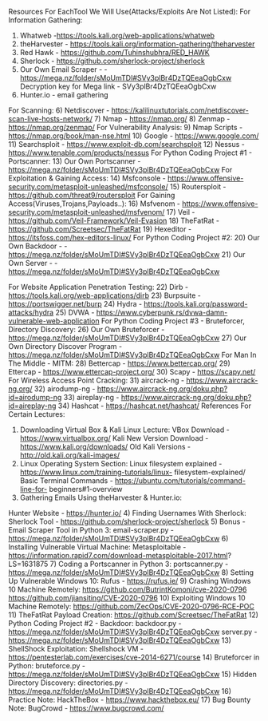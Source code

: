 Resources For EachTool We Will Use(Attacks/Exploits Are Not Listed):
For Information Gathering:
1) Whatweb -https://tools.kali.org/web-applications/whatweb
2) theHarvester - https://tools.kali.org/information-gathering/theharvester
3) Red Hawk - https://github.com/Tuhinshubhra/RED_HAWK
4) Sherlock - https://github.com/sherlock-project/sherlock
5) Our Own Email Scraper - - https://mega.nz/folder/sMoUmTDI#SVy3plBr4DzTQEeaOgbCxw Decryption key for Mega link - SVy3plBr4DzTQEeaOgbCxw
6) Hunter.io - email gathering

For Scanning:
6) Netdiscover - https://kalilinuxtutorials.com/netdiscover-scan-live-hosts-network/ 7) Nmap - https://nmap.org/
8) Zenmap - https://nmap.org/zenmap/
For Vulnerability Analysis:
9) Nmap Scripts - https://nmap.org/book/man-nse.html 10) Google - https://www.google.com/
11) Searchsploit - https://www.exploit-db.com/searchsploit 12) Nessus - https://www.tenable.com/products/nessus
For Python Coding Project #1 - Portscanner:
13) Our Own Portscanner - https://mega.nz/folder/sMoUmTDI#SVy3plBr4DzTQEeaOgbCxw For Exploitation & Gaining Access:
14) Msfconsole - https://www.offensive-security.com/metasploit-unleashed/msfconsole/ 15) Routersploit - https://github.com/threat9/routersploit
For Gaining Access(Viruses,Trojans,Payloads..):
16) Msfvenom - https://www.offensive-security.com/metasploit-unleashed/msfvenom/ 17) Veil - https://github.com/Veil-Framework/Veil-Evasion
18) TheFatRat - https://github.com/Screetsec/TheFatRat
19) Hexeditor - https://itsfoss.com/hex-editors-linux/
For Python Coding Project #2:
20) Our Own Backdoor - - https://mega.nz/folder/sMoUmTDI#SVy3plBr4DzTQEeaOgbCxw 21) Our Own Server - - https://mega.nz/folder/sMoUmTDI#SVy3plBr4DzTQEeaOgbCxw
                              
 For Website Application Penetration Testing:
22) Dirb - https://tools.kali.org/web-applications/dirb
23) Burpsuite - https://portswigger.net/burp
24) Hydra - https://tools.kali.org/password-attacks/hydra
25) DVWA - https://www.cyberpunk.rs/dvwa-damn-vulnerable-web-application
For Python Coding Project #3 - Bruteforcer, Directory Discovery:
26) Our Own Bruteforcer - https://mega.nz/folder/sMoUmTDI#SVy3plBr4DzTQEeaOgbCxw
27) Our Own Directory Discover Program - https://mega.nz/folder/sMoUmTDI#SVy3plBr4DzTQEeaOgbCxw
For Man In The Middle - MITM:
28) Bettercap - https://www.bettercap.org/
29) Ettercap - https://www.ettercap-project.org/ 30) Scapy - https://scapy.net/
For Wireless Access Point Cracking:
31) aircrack-ng - https://www.aircrack-ng.org/
32) airodump-ng - https://www.aircrack-ng.org/doku.php?id=airodump-ng 33) aireplay-ng - https://www.aircrack-ng.org/doku.php?id=aireplay-ng 34) Hashcat - https://hashcat.net/hashcat/
           References For Certain Lectures:
1) Downloading Virtual Box & Kali Linux Lecture:
VBox Download - https://www.virtualbox.org/
Kali New Version Download - https://www.kali.org/downloads/ Old Kali Versions - http://old.kali.org/kali-images/
2) Linux Operating System Section:
Linux filesystem explained - https://www.linux.com/training-tutorials/linux- filesystem-explained/
Basic Terminal Commands - https://ubuntu.com/tutorials/command-line-for- beginners#1-overview
3) Gathering Emails Using theHarvester & Hunter.io:
        
 Hunter Website - https://hunter.io/ 4) Finding Usernames With Sherlock:
Sherlock Tool - https://github.com/sherlock-project/sherlock 5) Bonus - Email Scraper Tool in Python 3:
email-scraper.py - https://mega.nz/folder/sMoUmTDI#SVy3plBr4DzTQEeaOgbCxw
6) Installing Vulnerable Virtual Machine:
Metasploitable - https://information.rapid7.com/download-metasploitable-2017.html? LS=1631875
7) Coding a Portscanner in Python 3:
portscanner.py - https://mega.nz/folder/sMoUmTDI#SVy3plBr4DzTQEeaOgbCxw 8) Setting Up Vulnerable Windows 10:
Rufus - https://rufus.ie/
9) Crashing Windows 10 Machine Remotely:
https://github.com/ButrintKomoni/cve-2020-0796 https://github.com/jiansiting/CVE-2020-0796
10) Exploiting Windows 10 Machine Remotely:
https://github.com/ZecOps/CVE-2020-0796-RCE-POC
11) TheFatRat Payload Creation:
https://github.com/Screetsec/TheFatRat
12) Python Coding Project #2 - Backdoor:
backdoor.py - https://mega.nz/folder/sMoUmTDI#SVy3plBr4DzTQEeaOgbCxw server.py - https://mega.nz/folder/sMoUmTDI#SVy3plBr4DzTQEeaOgbCxw
13) ShellShock Exploitation:
Shellshock VM - https://pentesterlab.com/exercises/cve-2014-6271/course 14) Bruteforcer in Python:
bruteforce.py - https://mega.nz/folder/sMoUmTDI#SVy3plBr4DzTQEeaOgbCxw 15) Hidden Directory Discovery:
directories.py - https://mega.nz/folder/sMoUmTDI#SVy3plBr4DzTQEeaOgbCxw 16) Practice Note:
HackTheBox - https://www.hackthebox.eu/
17) Bug Bounty Note:
BugCrowd - https://www.bugcrowd.com/
                  
